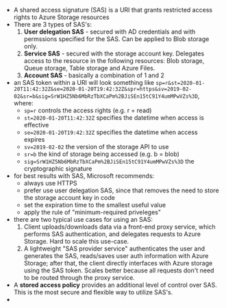 - A shared access signature (SAS) is a URI that grants restricted access rights to Azure Storage resources
- There are 3 types of SAS's:
    1. **User delegation SAS** - secured with AD credentials and with permssions specified for the SAS. Can be applied to Blob storage only.
    2. **Service SAS** - secured with the storage account key. Delegates access to the resource in the following resources: Blob storage, Queue storage, Table storage and Azure Files.
    3. **Account SAS** - basically a combination of 1 and 2
- an SAS token within a URI will look something like `sp=r&st=2020-01-20T11:42:32Z&se=2020-01-20T19:42:32Z&spr=https&sv=2019-02-02&sr=b&sig=SrW1HZ5Nb6MbRzTbXCaPm%2BJiSEn15tC91Y4umMPwVZs%3D`, where:
    - `sp=r` controls the access rights (e.g. r = read)
    - `st=2020-01-20T11:42:32Z` specifies the datetime when access is effective
    - `se=2020-01-20T19:42:32Z` specifies the datetime when access expires
    - `sv=2019-02-02` the version of the storage API to use
    - `sr=b` the kind of storage being accessed (e.g. b = blob)
    - `sig=SrW1HZ5Nb6MbRzTbXCaPm%2BJiSEn15tC91Y4umMPwVZs%3D` the cryptographic signature
- for best results with SAS, Microsoft recommends:
    - always use HTTPS
    - prefer use user delegation SAS, since that removes the need to store the storage account key in code
    - set the expiration time to the smallest useful value
    - apply the rule of "minimum-required priveleges"
- there are two typical use cases for using an SAS:
    1. Client uploads/downloads data via a front-end proxy service, which performs SAS authentication, and delegates requests to Azure Storage. Hard to scale this use-case.
    2. A lightweight "SAS provider service" authenticates the user and generates the SAS, reads/saves user auth information with Azure Storage; after that, the client directly interfaces with Azure storage using the SAS token. Scales better because all requests don't need to be routed through the proxy service.
- A **stored access policy** provides an additional level of control over SAS. This is the most secure and flexible way to utilize SAS's.
- 